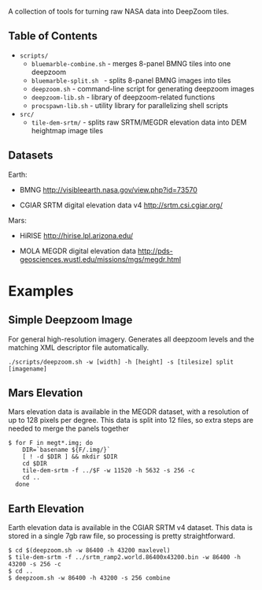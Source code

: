 A collection of tools for turning raw NASA data into DeepZoom tiles.

Table of Contents
--------
* `scripts/`
  * `bluemarble-combine.sh`   - merges 8-panel BMNG tiles into one deepzoom
  * `bluemarble-split.sh `    - splits 8-panel BMNG images into tiles
  * `deepzoom.sh`             - command-line script for generating deepzoom images
  * `deepzoom-lib.sh`         - library of deepzoom-related functions
  * `procspawn-lib.sh`        - utility library for parallelizing shell scripts
* `src/`
  * `tile-dem-srtm/`          - splits raw SRTM/MEGDR elevation data into DEM heightmap image tiles


Datasets
--------
Earth:
 * BMNG
     http://visibleearth.nasa.gov/view.php?id=73570

 * CGIAR SRTM digital elevation data v4
     http://srtm.csi.cgiar.org/

Mars:
 * HiRISE
     http://hirise.lpl.arizona.edu/

 * MOLA MEGDR digital elevation data 
     http://pds-geosciences.wustl.edu/missions/mgs/megdr.html

Examples
========

Simple Deepzoom Image
---------------------
For general high-resolution imagery.  Generates all deepzoom levels and the
matching XML descriptor file automatically.

    ./scripts/deepzoom.sh -w [width] -h [height] -s [tilesize] split [imagename]


Mars Elevation
--------------
Mars elevation data is available in the MEGDR dataset, with a resolution of up
to 128 pixels per degree.  This data is split into 12 files, so extra steps are
needed to merge the panels together

    $ for F in megt*.img; do 
        DIR=`basename ${F/.img/}`
        [ ! -d $DIR ] && mkdir $DIR
        cd $DIR
        tile-dem-srtm -f ../$F -w 11520 -h 5632 -s 256 -c 
        cd ..
      done


Earth Elevation
---------------
Earth elevation data is available in the CGIAR SRTM v4 dataset.  This data is
stored in a single 7gb raw file, so processing is pretty straightforward.

    $ cd $(deepzoom.sh -w 86400 -h 43200 maxlevel)
    $ tile-dem-srtm -f ../srtm_ramp2.world.86400x43200.bin -w 86400 -h 43200 -s 256 -c
    $ cd ..
    $ deepzoom.sh -w 86400 -h 43200 -s 256 combine


